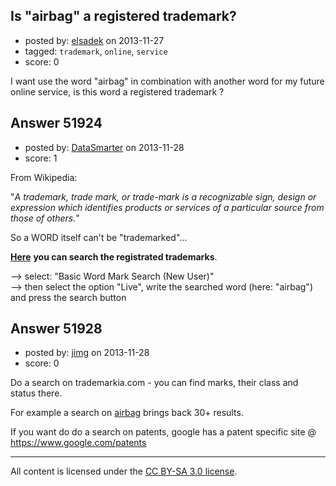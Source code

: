 ## Is "airbag" a registered trademark?

- posted by: [elsadek](https://stackexchange.com/users/-1/29815-elsadek) on 2013-11-27
- tagged: `trademark`, `online`, `service`
- score: 0

<p>I want use the word "airbag" in combination with another word for my future online service, is this word a registered trademark ?</p>



## Answer 51924

- posted by: [DataSmarter](https://stackexchange.com/users/-1/27274-datasmarter) on 2013-11-28
- score: 1

<p>From Wikipedia:</p>

<p>"<em>A trademark, trade mark, or trade-mark is a recognizable sign, design or expression which identifies products or services of a particular source from those of others.</em>"</p>

<p>So a WORD itself can't be "trademarked"...</p>

<p><a href="http://tess2.uspto.gov/bin/gate.exe?f=login&amp;p_lang=english&amp;p_d=trmk" rel="nofollow"><strong>Here</strong></a> <strong>you can search the registrated trademarks</strong>. </p>

<p>--> select: "Basic Word Mark Search (New User)"<br>
 --> then select the option "Live", write the searched word (here: "airbag") and press the search button</p>



## Answer 51928

- posted by: [jimg](https://stackexchange.com/users/-1/2380-jimg) on 2013-11-28
- score: 0

<p>Do a search on trademarkia.com - you can find marks, their class and status there.</p>

<p>For example a search on <a href="http://www.trademarkia.com/trademarks-search.aspx?tn=airbag" rel="nofollow">airbag</a> brings back 30+ results.  </p>

<p>If you want do do a search on patents, google has a patent specific site @ <a href="https://www.google.com/patents" rel="nofollow">https://www.google.com/patents</a> </p>




---

All content is licensed under the [CC BY-SA 3.0 license](https://creativecommons.org/licenses/by-sa/3.0/).
